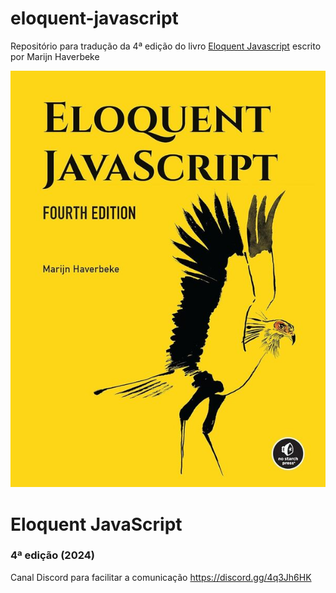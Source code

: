 # eloquent-javascript
Repositório para tradução da 4ª edição do livro [Eloquent Javascript](https://eloquentjavascript.net/) escrito por Marijn Haverbeke

![Capa do livro](/Imagens/capa_eloquent_Javascript_4rd.jpg)

# Eloquent JavaScript
### 4ª edição (2024)


Canal Discord para facilitar a comunicação
https://discord.gg/4q3Jh6HK